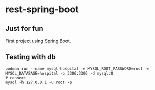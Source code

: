# rest-spring-boot

## Just for fun

First project using Spring Boot.

## Testing with db
```
podman run --name mysql-hospital -e MYSQL_ROOT_PASSWORD=root -e MYSQL_DATABASE=hospital -p 3306:3306 -d mysql:8
# connect
mysql -h 127.0.0.1 -u root -p
```
